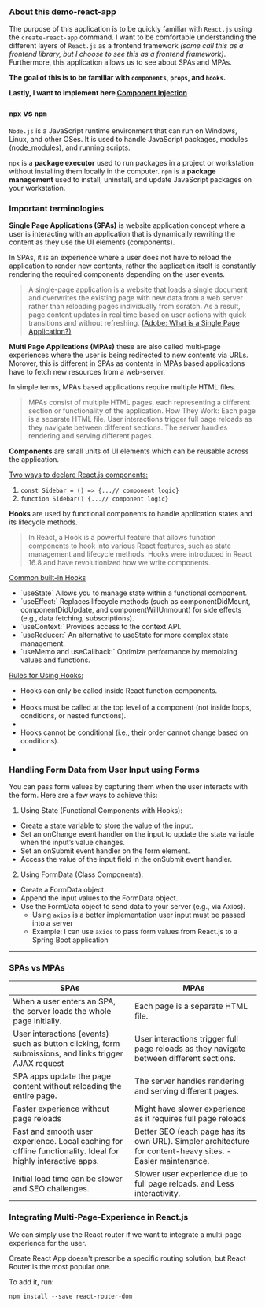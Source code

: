 ### About this demo-react-app

The purpose of this application is to be quickly familiar with `React.js` using the `create-react-app` command. 
I want to be comfortable understanding the different layers of `React.js` as a frontend framework <i>(some call this as a frontend library, but I choose to see this as a frontend framework)</i>. 
Furthermore, this application allows us to see about SPAs and MPAs.

<b>The goal of this is to be familiar with `components`, `props`, and `hooks`.</b>

<b>Lastly, I want to implement here <a href="https://reactpatterns.js.org/docs/component-injection/#:~:text=Passing%20(or%20inject)%20a%20component,component%20it's%20called%20Component%20Injection.">Component Injection</a></b>

### `npx` vs `npm`

`Node.js` is a JavaScript runtime environment that can run on Windows, Linux, and other OSes. It is used to handle JavaScript packages, modules (node_modules), and running scripts.

`npx` is a <b>package executor</b> used to run packages in a project or workstation without installing them locally in the computer.
`npm` is a <b>package management</b> used to install, uninstall, and update JavaScript packages on your workstation.

### Important terminologies 

<b>Single Page Applications (SPAs)</b> is website application concept where a user is interacting with an application that is dynamically rewriting the content as they use the UI elements (components). 

In SPAs, it is an experience where a user does not have to reload the application to render new contents, rather the application 
itself is constantly rendering the required components depending on the user events. 

> A single-page application is a website that loads a single document and overwrites the existing page with new data from a web server rather than reloading pages individually from scratch. As a result, page content updates in real time based on user actions with quick transitions and without refreshing. 
> <a href="https://business.adobe.com/blog/basics/learn-the-benefits-of-single-page-apps-spa#what-is-a-single-page-application">(Adobe: What is a Single Page Application?)</a>


<b>Multi Page Applications (MPAs)</b> these are also called multi-page experiences where the user is being redirected to new contents 
via URLs. Morover, this is different in SPAs as contents in MPAs based applications have to fetch new resources from a web-server.

In simple terms, MPAs based applications require multiple HTML files.

> MPAs consist of multiple HTML pages, each representing a different section or functionality of the application.
> How They Work:
> Each page is a separate HTML file.
> User interactions trigger full page reloads as they navigate between different sections.
>The server handles rendering and serving different pages.

<b>Components</b> are small units of UI elements which can be reusable across the application.

<u>Two ways to declare React.js components:</u>

1. `const Sidebar = () => {...// component logic}`  
2. `function Sidebar() {...// component logic}` 

<b>Hooks</b> are used by functional components to handle application states and its lifecycle methods.

> In React, a Hook is a powerful feature that allows function components to hook into various React features, such as state management and lifecycle methods. Hooks were introduced in React 16.8 and have revolutionized how we write components.

<u>Common built-in Hooks</u>
<ul>
    <li>`useState` Allows you to manage state within a functional component.</li>
    <li>`useEffect:` Replaces lifecycle methods (such as componentDidMount, componentDidUpdate, and componentWillUnmount) for side effects (e.g., data fetching, subscriptions).</li>
    <li>`useContext:` Provides access to the context API.</li>
    <li>`useReducer:` An alternative to useState for more complex state management.</li>
    <li>`useMemo and useCallback:` Optimize performance by memoizing values and functions.</li>
</ul>

<u>Rules for Using Hooks:</u>
<ul>
    <li>Hooks can only be called inside React function components.<li>
    <li>Hooks must be called at the top level of a component (not inside loops, conditions, or nested functions).<li>
    <li>Hooks cannot be conditional (i.e., their order cannot change based on conditions).<li>
</ul>

### Handling Form Data from User Input using Forms

You can pass form values by capturing them when the user interacts with the form. Here are a few ways to achieve this:

1. Using State (Functional Components with Hooks):
- Create a state variable to store the value of the input.
- Set an onChange event handler on the input to update the state variable when the input’s value changes.
- Set an onSubmit event handler on the form element.
- Access the value of the input field in the onSubmit event handler.

2. Using FormData (Class Components):
- Create a FormData object.
- Append the input values to the FormData object.
- Use the FormData object to send data to your server (e.g., via Axios).
    - Using `axios` is a better implementation user input must be passed into a server
    - Example: I can use `axios` to pass form values from React.js to a Spring Boot application

<hr>

### SPAs vs MPAs 

| SPAs                                                                       | MPAs                                     |
| -----------                                                                | -----------                              |
| When a user enters an SPA, the server loads the whole page initially.      | Each page is a separate HTML file.       |
| User interactions (events) such as button clicking, form submissions, and links trigger AJAX request| User interactions trigger full page reloads as they navigate between different sections.
| SPA apps update the page content without reloading the entire page.        | The server handles rendering and serving different pages. |
| Faster experience without page reloads | Might have slower experience as it requires full page reloads |
| Fast and smooth user experience. Local caching for offline functionality.  Ideal for highly interactive apps. | Better SEO (each page has its own URL).  Simpler architecture for content-heavy sites. - Easier maintenance. |
| Initial load time can be slower and SEO challenges. | Slower user experience due to full page reloads. and Less interactivity. |


### Integrating Multi-Page-Experience in React.js

We can simply use the React router if we want to integrate a multi-page experience for the user.

Create React App doesn't prescribe a specific routing solution, but React Router is the most popular one.

To add it, run:

<code>npm install --save react-router-dom</code>
